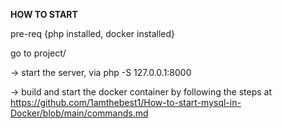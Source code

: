 **HOW TO START**

pre-req {php installed, docker installed}

go to project/

-> start the server, via php -S 127.0.0.1:8000

-> build and start the docker container by following the steps at https://github.com/1amthebest1/How-to-start-mysql-in-Docker/blob/main/commands.md
